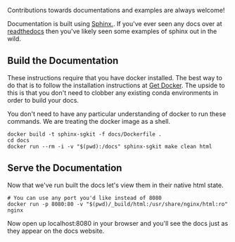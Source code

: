 Contributions towards documentations and examples are always welcome!

Documentation is built using [Sphinx.](https://www.sphinx-doc.org/en/master/). If you've ever seen any docs over at [readthedocs](https://readthedocs.org/) then you've likely seen some examples of sphinx out in the wild.

## Build the Documentation

These instructions require that you have docker installed. The best way to do that is to follow the installation instructions at [Get Docker](https://docs.docker.com/get-docker/). The upside to this is that you don't need to clobber any existing conda environments in order to build your docs.

You don't need to have any particular understanding of docker to run these commands. We are treating the docker image as a shell.

```
docker build -t sphinx-sgkit -f docs/Dockerfile .
cd docs
docker run --rm -i -v "$(pwd):/docs" sphinx-sgkit make clean html
```

## Serve the Documentation

Now that we've run built the docs let's view them in their native html state.

```
# You can use any port you'd like instead of 8080
docker run -p 8080:80 -v "$(pwd)/_build/html:/usr/share/nginx/html:ro"  nginx
```

Now open up localhost:8080 in your browser and you'll see the docs just as they appear on the docs website.

